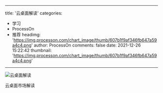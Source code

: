 
---
title: '云桌面解读'
categories: 
 - 学习
 - ProcessOn
 - 推荐
headimg: 'https://img.processon.com/chart_image/thumb/607b1f9af346fb647a59a4c4.png'
author: ProcessOn
comments: false
date: 2021-12-26 15:22:42
thumbnail: 'https://img.processon.com/chart_image/thumb/607b1f9af346fb647a59a4c4.png'
---

<div>   
<img class="thumb" alt="云桌面解读" src="https://img.processon.com/chart_image/thumb/607b1f9af346fb647a59a4c4.png" referrerpolicy="no-referrer">
<p>云桌面市场解读</p>  
</div>
            